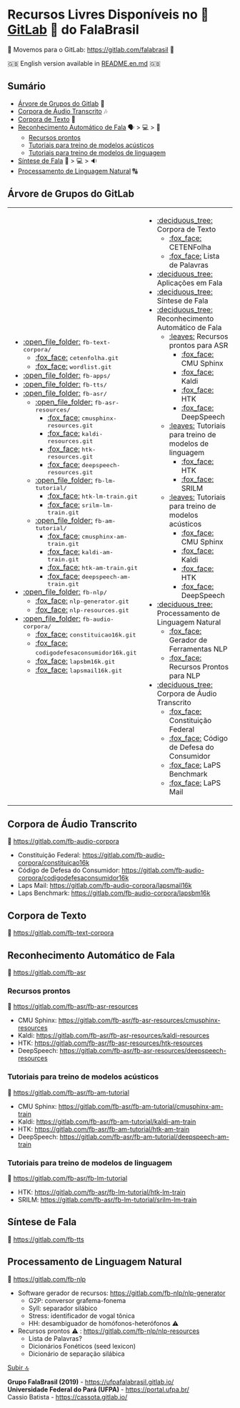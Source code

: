 # Recursos Livres Disponíveis no :fox_face: [GitLab](https://gitlab.com/falabrasil) :fox_face: do FalaBrasil

:fox_face:
Movemos para o GitLab: https://gitlab.com/falabrasil
:fox_face:

:uk:
English version available in [README.en.md](./README.en.md)
:uk:

## Sumário
- [Árvore de Grupos do Gitlab](#árvore-de-grupos-do-gitLab) :deciduous_tree:
- [Corpora de Áudio Transcrito](#corpora-de-áudio-transcrito) :notes:
- [Corpora de Texto](#corpora-de-texto) :book:
- [Reconhecimento Automático de Fala](#reconhecimento-automático-de-fala) :speaking_head: > :computer: > :scroll:
    - [Recursos prontos](#recursos-prontos)
    - [Tutoriais para treino de modelos acústicos](#tutoriais-para-treino-de-modelos-acústicos)
    - [Tutoriais para treino de modelos de linguagem](#tutoriais-para-treino-de-modelos-de-linguagem)
- [Síntese de Fala](#síntese-de-fala) :scroll: > :computer: > :sound:
- [Processamento de Linguagem Natural](#processamento-de-linguagem-natural) :capital_abcd:

## Árvore de Grupos do GitLab
<!--begin=html--> 
<table>
<tbody>
  <td>
    <ul>
      <li> <a href="https://gitlab.com/fb-text-corpora"                                      >:open_file_folder:</a> <tt>fb-text-corpora/</tt>         
        <ul>
          <li> <a href="https://gitlab.com/fb-text-corpora/cetenfolha"                        >:fox_face:</a>         <tt>cetenfolha.git</tt>           </li>
          <li> <a href="https://gitlab.com/fb-text-corpora/wordlist"                          >:fox_face:</a>         <tt>wordlist.git</tt>             </li>
        </ul>
      </li>
      <li> <a href="https://gitlab.com/fb-apps"                                              >:open_file_folder:</a> <tt>fb-apps/</tt>                 </li>
      <li> <a href="https://gitlab.com/fb-tts"                                               >:open_file_folder:</a> <tt>fb-tts/</tt>                  </li>
      <li> <a href="https://gitlab.com/fb-asr"                                               >:open_file_folder:</a> <tt>fb-asr/</tt>
        <ul>
          <li> <a href="https://gitlab.com/fb-asr/fb-asr-resources"                          >:open_file_folder:</a> <tt>fb-asr-resources/</tt>  
            <ul>
              <li> <a href="https://gitlab.com/fb-asr/fb-asr-resources/cmusphinx-resources"  >:fox_face:</a>         <tt>cmusphinx-resources.git</tt>  </li>
              <li> <a href="https://gitlab.com/fb-asr/fb-asr-resources/kaldi-resources"      >:fox_face:</a>         <tt>kaldi-resources.git</tt>      </li>
              <li> <a href="https://gitlab.com/fb-asr/fb-asr-resources/htk-resources"        >:fox_face:</a>         <tt>htk-resources.git</tt>        </li>
              <li> <a href="https://gitlab.com/fb-asr/fb-asr-resources/deepspeech-resources" >:fox_face:</a>         <tt>deepspeech-resources.git</tt> </li>
            </ul>
          </li>
          <li> <a href="https://gitlab.com/fb-asr/fb-lm-tutorial"                            >:open_file_folder:</a> <tt>fb-lm-tutorial/</tt>    
            <ul>
              <li> <a href="https://gitlab.com/fb-asr/fb-lm-tutorial/htk-lm-train"           >:fox_face:</a>         <tt>htk-lm-train.git</tt>         </li>
              <li> <a href="https://gitlab.com/fb-asr/fb-lm-tutorial/strilm-lm-train"        >:fox_face:</a>         <tt>srilm-lm-train.git</tt>       </li>
            </ul>
          </li>
          <li> <a href="https://gitlab.com/fb-asr/fb-am-tutorial"                            >:open_file_folder:</a> <tt>fb-am-tutorial/</tt>    
            <ul>
              <li> <a href="https://gitlab.com/fb-asr/fb-am-tutorial/cmusphinx-am-train"     >:fox_face:</a>         <tt>cmusphinx-am-train.git</tt>   </li>
              <li> <a href="https://gitlab.com/fb-asr/fb-am-tutorial/kaldi-am-train"         >:fox_face:</a>         <tt>kaldi-am-train.git</tt>       </li>
              <li> <a href="https://gitlab.com/fb-asr/fb-am-tutorial/htk-am-train"           >:fox_face:</a>         <tt>htk-am-train.git</tt>         </li>
              <li> <a href="https://gitlab.com/fb-asr/fb-am-tutorial/deepspeech-am-train"    >:fox_face:</a>         <tt>deepspeech-am-train.git</tt>  </li>
            </ul>
          </li>
        </ul>
      </li>
      <li> <a href="https://gitlab.com/fb-nlp"                                               >:open_file_folder:</a> <tt>fb-nlp/</tt>            
        <ul>
          <li> <a href="https://gitlab.com/fb-nlp/nlp-generator"                             >:fox_face:</a> <tt>nlp-generator.git</tt>                </li>
          <li> <a href="https://gitlab.com/fb-nlp/nlp-resources"                             >:fox_face:</a> <tt>nlp-resources.git</tt>                </li>
        </ul>
      </li>
      <li> <a href="https://gitlab.com/fb-audio-corpora"                                     >:open_file_folder:</a> <tt>fb-audio-corpora/</tt>  
        <ul>
          <li> <a href="https://gitlab.com/fb-audio-corpora/constituicao16k"                 >:fox_face:</a> <tt>constituicao16k.git</tt>              </li>
          <li> <a href="https://gitlab.com/fb-audio-corpora/codigodefesaconsumidor16k"       >:fox_face:</a> <tt>codigodefesaconsumidor16k.git</tt>    </li>
          <li> <a href="https://gitlab.com/fb-audio-corpora/lapsbm16k"                       >:fox_face:</a> <tt>lapsbm16k.git</tt>                    </li>
          <li> <a href="https://gitlab.com/fb-audio-corpora/lapsmail16k"                     >:fox_face:</a> <tt>lapsmail16k.git</tt>                  </li>
        </ul>
      </li>
    </ul>
  </td>
  <td>
    <ul>
      <li> <a href="https://gitlab.com/fb-text-corpora"  >:deciduous_tree:</a>  Corpora de Texto                              
        <ul>
          <li> <a href="https://gitlab.com/fb-text-corpora/cetenfolha"                        >:fox_face:</a> CETENFolha                                </li>
          <li> <a href="https://gitlab.com/fb-text-corpora/wordlist"                          >:fox_face:</a> Lista de Palavras                         </li>
        </ul>
      </li>
      <li> <a href="https://gitlab.com/fb-apps"                                              >:deciduous_tree:</a> Aplicações em Fala                  </li>
      <li> <a href="https://gitlab.com/fb-tts"                                               >:deciduous_tree:</a> Síntese de Fala                     </li>
      <li> <a href="https://gitlab.com/fb-asr"                                               >:deciduous_tree:</a> Reconhecimento Automático de Fala   
        <ul>
          <li> <a href="https://gitlab.com/fb-asr/fb-asr-resources"                          >:leaves:</a> Recursos prontos para ASR                     
            <ul>
              <li> <a href="https://gitlab.com/fb-asr/fb-asr-resources/cmusphinx-resources"  >:fox_face:</a> CMU Sphinx                                </li>
              <li> <a href="https://gitlab.com/fb-asr/fb-asr-resources/kaldi-resources"      >:fox_face:</a> Kaldi                                     </li>
              <li> <a href="https://gitlab.com/fb-asr/fb-asr-resources/htk-resources"        >:fox_face:</a> HTK                                       </li>
              <li> <a href="https://gitlab.com/fb-asr/fb-asr-resources/deepspeech-resources" >:fox_face:</a> DeepSpeech                                </li>
            </ul>
          </li>
          <li> <a href="https://gitlab.com/fb-asr/fb-lm-tutorial"                            >:leaves:</a> Tutoriais para treino de modelos de linguagem 
            <ul>
              <li> <a href="https://gitlab.com/fb-asr/fb-lm-tutorial/htk-lm-train"           >:fox_face:</a> HTK                                       </li>
              <li> <a href="https://gitlab.com/fb-asr/fb-lm-tutorial/strilm-lm-train"        >:fox_face:</a> SRILM                                     </li>
            </ul>
          </li>
          <li> <a href="https://gitlab.com/fb-asr/fb-am-tutorial"                            >:leaves:</a> Tutoriais para treino de modelos acústicos    
            <ul>
              <li> <a href="https://gitlab.com/fb-asr/fb-am-tutorial/cmusphinx-am-train"     >:fox_face:</a> CMU Sphinx                                </li>
              <li> <a href="https://gitlab.com/fb-asr/fb-am-tutorial/kaldi-am-train"         >:fox_face:</a> Kaldi                                     </li>
              <li> <a href="https://gitlab.com/fb-asr/fb-am-tutorial/htk-am-train"           >:fox_face:</a> HTK                                       </li>
              <li> <a href="https://gitlab.com/fb-asr/fb-am-tutorial/deepspeech-am-train"    >:fox_face:</a> DeepSpeech                                </li>
            </ul>
          </li>
        </ul>
      </li>
      <li> <a href="https://gitlab.com/fb-nlp"                                               >:deciduous_tree:</a> Processamento de Linguagem Natural              
        <ul>
          <li> <a href="https://gitlab.com/fb-nlp/nlp-generator"                             >:fox_face:</a> Gerador de Ferramentas NLP                </li>
          <li> <a href="https://gitlab.com/fb-nlp/nlp-resources"                             >:fox_face:</a> Recursos Prontos para NLP                 </li>
        </ul>
      </li>
      <li> <a href="https://gitlab.com/fb-audio-corpora"                                     >:deciduous_tree:</a> Corpora de Áudio Transcrito                     
        <ul>
          <li> <a href="https://gitlab.com/fb-audio-corpora/constituicao16k"                 >:fox_face:</a> Constituição Federal                      </li>
          <li> <a href="https://gitlab.com/fb-audio-corpora/codigodefesaconsumidor16k"       >:fox_face:</a> Código de Defesa do Consumidor            </li>
          <li> <a href="https://gitlab.com/fb-audio-corpora/lapsbm16k"                       >:fox_face:</a> LaPS Benchmark                            </li>
          <li> <a href="https://gitlab.com/fb-audio-corpora/lapsmail16k"                     >:fox_face:</a> LaPS Mail                                 </li>
        </ul>
      </li>
    </ul>
  </td>
</tbody>
</table>
<!--end=html-->  

## Corpora de Áudio Transcrito
:link: https://gitlab.com/fb-audio-corpora
- Constituição Federal:           https://gitlab.com/fb-audio-corpora/constituicao16k
- Código de Defesa do Consumidor: https://gitlab.com/fb-audio-corpora/codigodefesaconsumidor16k
- Laps Mail:                      https://gitlab.com/fb-audio-corpora/lapsmail16k
- Laps Benchmark:                 https://gitlab.com/fb-audio-corpora/lapsbm16k

## Corpora de Texto
:link: https://gitlab.com/fb-text-corpora

## Reconhecimento Automático de Fala
:link: https://gitlab.com/fb-asr

### Recursos prontos
:link: https://gitlab.com/fb-asr/fb-asr-resources
- CMU Sphinx: https://gitlab.com/fb-asr/fb-asr-resources/cmusphinx-resources
- Kaldi:      https://gitlab.com/fb-asr/fb-asr-resources/kaldi-resources
- HTK:        https://gitlab.com/fb-asr/fb-asr-resources/htk-resources
- DeepSpeech: https://gitlab.com/fb-asr/fb-asr-resources/deepspeech-resources

### Tutoriais para treino de modelos acústicos
:link: https://gitlab.com/fb-asr/fb-am-tutorial
- CMU Sphinx: https://gitlab.com/fb-asr/fb-am-tutorial/cmusphinx-am-train
- Kaldi:      https://gitlab.com/fb-asr/fb-am-tutorial/kaldi-am-train
- HTK:        https://gitlab.com/fb-asr/fb-am-tutorial/htk-am-train
- DeepSpeech: https://gitlab.com/fb-asr/fb-am-tutorial/deepspeech-am-train

### Tutoriais para treino de modelos de linguagem
:link: https://gitlab.com/fb-asr/fb-lm-tutorial
- HTK:   https://gitlab.com/fb-asr/fb-lm-tutorial/htk-lm-train
- SRILM: https://gitlab.com/fb-asr/fb-lm-tutorial/srilm-lm-train

## Síntese de Fala
:link: https://gitlab.com/fb-tts

## Processamento de Linguagem Natural
:link: https://gitlab.com/fb-nlp
- Software gerador de recursos: https://gitlab.com/fb-nlp/nlp-generator
    - G2P: conversor grafema-fonema
    - Syll: separador silábico
    - Stress: identificador de vogal tônica
    - HH: desambiguador de homófonos-heterófonos :warning:
- Recursos prontos :warning: : https://gitlab.com/fb-nlp/nlp-resources
    - Lista de Palavras?
    - Dicionários Fonéticos (seed lexicon)
    - Dicionário de separação silábica

[Subir :top:](#sumário)

__Grupo FalaBrasil (2019)__ - https://ufpafalabrasil.gitlab.io/      
__Universidade Federal do Pará (UFPA)__ - https://portal.ufpa.br/     
Cassio Batista - https://cassota.gitlab.io/
